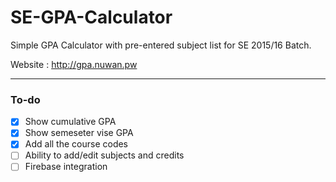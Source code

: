 # SE-GPA-Calculator

Simple GPA Calculator with pre-entered subject list for SE 2015/16 Batch.

Website : http://gpa.nuwan.pw

-----
### To-do
- [x] Show cumulative GPA
- [x] Show semeseter vise GPA
- [x] Add all the course codes
- [ ] Ability to add/edit subjects and credits
- [ ] Firebase integration
